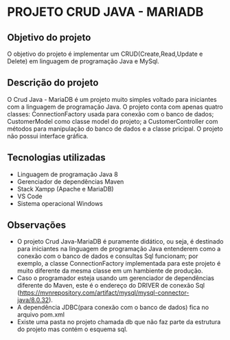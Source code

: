 # PROJETO CRUD JAVA - MARIADB

## Objetivo do projeto

O objetivo do projeto é implementar um CRUD(Create,Read,Update e Delete) em linguagem de programação Java e MySql.

## Descrição do projeto

O Crud Java - MariaDB é um projeto muito simples voltado para iniciantes com a linguagem de programação Java. O projeto conta com apenas quatro classes: ConnectionFactory usada para conexão com o banco de dados; CustomerModel como classe model do projeto; a CustomerController com métodos para manipulação do banco de dados e a classe pricipal. O projeto não possui interface gráfica.

## Tecnologias utilizadas
* Linguagem de programação Java 8
* Gerenciador de dependências Maven
* Stack Xampp (Apache e MariaDB)
* VS Code
* Sistema operacional Windows

## Observações

* O projeto Crud Java-MariaDB é puramente didático, ou seja, é destinado para iniciantes na linguagem de programação Java entenderem como a conexão com o banco de dados e consultas Sql funcionam; por exemplo, a classe ConnectionFactory implementada para este projeto é muito diferente da mesma classe em um hambiente de produção.  
* Caso o programador esteja usando um gerenciador de dependências diferente do Maven, este é o endereço do DRIVER de conexão Sql (https://mvnrepository.com/artifact/mysql/mysql-connector-java/8.0.32).
* A dependência JDBC(para conexão com o banco de dados) fica no arquivo pom.xml
* Existe uma pasta no projeto chamada db que não faz parte da estrutura do projeto mas contém o esquema sql.
